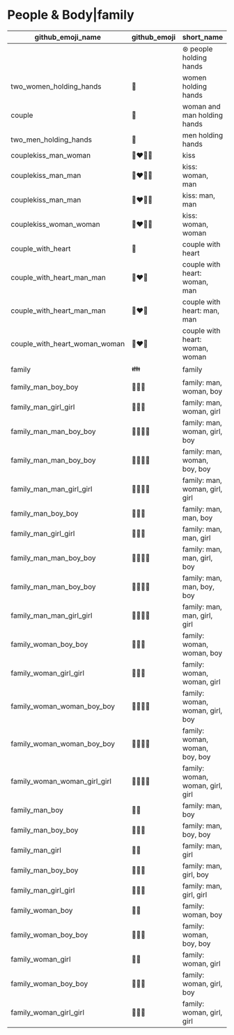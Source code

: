 # People & Body|family

|github_emoji_name|github_emoji|short_name|unicode_index|
|---|---|---|---|
|||⊛ people holding hands|419|
|two_women_holding_hands|:two_women_holding_hands:|women holding hands|420|
|couple|:couple:|woman and man holding hands|421|
|two_men_holding_hands|:two_men_holding_hands:|men holding hands|422|
|couplekiss_man_woman|:couplekiss_man_woman:|kiss|423|
|couplekiss_man_man|:couplekiss_man_man:|kiss: woman, man|424|
|couplekiss_man_man|:couplekiss_man_man:|kiss: man, man|425|
|couplekiss_woman_woman|:couplekiss_woman_woman:|kiss: woman, woman|426|
|couple_with_heart|:couple_with_heart:|couple with heart|427|
|couple_with_heart_man_man|:couple_with_heart_man_man:|couple with heart: woman, man|428|
|couple_with_heart_man_man|:couple_with_heart_man_man:|couple with heart: man, man|429|
|couple_with_heart_woman_woman|:couple_with_heart_woman_woman:|couple with heart: woman, woman|430|
|family|:family:|family|431|
|family_man_boy_boy|:family_man_boy_boy:|family: man, woman, boy|432|
|family_man_girl_girl|:family_man_girl_girl:|family: man, woman, girl|433|
|family_man_man_boy_boy|:family_man_man_boy_boy:|family: man, woman, girl, boy|434|
|family_man_man_boy_boy|:family_man_man_boy_boy:|family: man, woman, boy, boy|435|
|family_man_man_girl_girl|:family_man_man_girl_girl:|family: man, woman, girl, girl|436|
|family_man_boy_boy|:family_man_boy_boy:|family: man, man, boy|437|
|family_man_girl_girl|:family_man_girl_girl:|family: man, man, girl|438|
|family_man_man_boy_boy|:family_man_man_boy_boy:|family: man, man, girl, boy|439|
|family_man_man_boy_boy|:family_man_man_boy_boy:|family: man, man, boy, boy|440|
|family_man_man_girl_girl|:family_man_man_girl_girl:|family: man, man, girl, girl|441|
|family_woman_boy_boy|:family_woman_boy_boy:|family: woman, woman, boy|442|
|family_woman_girl_girl|:family_woman_girl_girl:|family: woman, woman, girl|443|
|family_woman_woman_boy_boy|:family_woman_woman_boy_boy:|family: woman, woman, girl, boy|444|
|family_woman_woman_boy_boy|:family_woman_woman_boy_boy:|family: woman, woman, boy, boy|445|
|family_woman_woman_girl_girl|:family_woman_woman_girl_girl:|family: woman, woman, girl, girl|446|
|family_man_boy|:family_man_boy:|family: man, boy|447|
|family_man_boy_boy|:family_man_boy_boy:|family: man, boy, boy|448|
|family_man_girl|:family_man_girl:|family: man, girl|449|
|family_man_boy_boy|:family_man_boy_boy:|family: man, girl, boy|450|
|family_man_girl_girl|:family_man_girl_girl:|family: man, girl, girl|451|
|family_woman_boy|:family_woman_boy:|family: woman, boy|452|
|family_woman_boy_boy|:family_woman_boy_boy:|family: woman, boy, boy|453|
|family_woman_girl|:family_woman_girl:|family: woman, girl|454|
|family_woman_boy_boy|:family_woman_boy_boy:|family: woman, girl, boy|455|
|family_woman_girl_girl|:family_woman_girl_girl:|family: woman, girl, girl|456|
